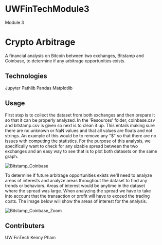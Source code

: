 # UWFinTechModule3
Module 3

# Crypto Arbitrage
A financial analysis on Bitcoin between two exchanges, Bitstamp and Coinbase, to determine if any arbitrage opportunities exists.

## Technologies

Jupyter
Pathlib
Pandas
Matplotlib


## Usage

First step is to collect the dataset from both exchanges and then prepare it so that it can be properly analyzed. In the 'Resources' folder,  coinbase.csv and bitstamp.csv is given so next is to clean it up. This entails making sure there are no unknown or NaN values and that all values are floats and not strings. An example of this would be to remove any "$" so that there are no issues with computing the statistics. For the purpose of this analysis, we specifically want to check for any sizable spread between the two exchanges and an easy way to see that is to plot both datasets on the same graph.

![Bitstamp_Coinbase](https://user-images.githubusercontent.com/61864923/185065007-a05c0f4c-fe5d-4d0a-8e94-0d30a4ae42ed.jpg)

To determine if future arbitrage opportunities exists we'll need to analyze areas of interests and analyze areas throughout the dataset to find any trends or behaviors. Areas of interest would be anytime in the dataset where the spread was large. When analyzing the spread we have to take into account that the transaction or profit will have to exceed the trading costs. The image below will show the areas of interest for the analysis.

![Bitstamp_Coinbase_Zoom](https://user-images.githubusercontent.com/61864923/185067386-15e5e83f-1276-4402-906e-af9c33fceb1c.jpg)



## Contributers

UW FinTech
Kenny Pham
